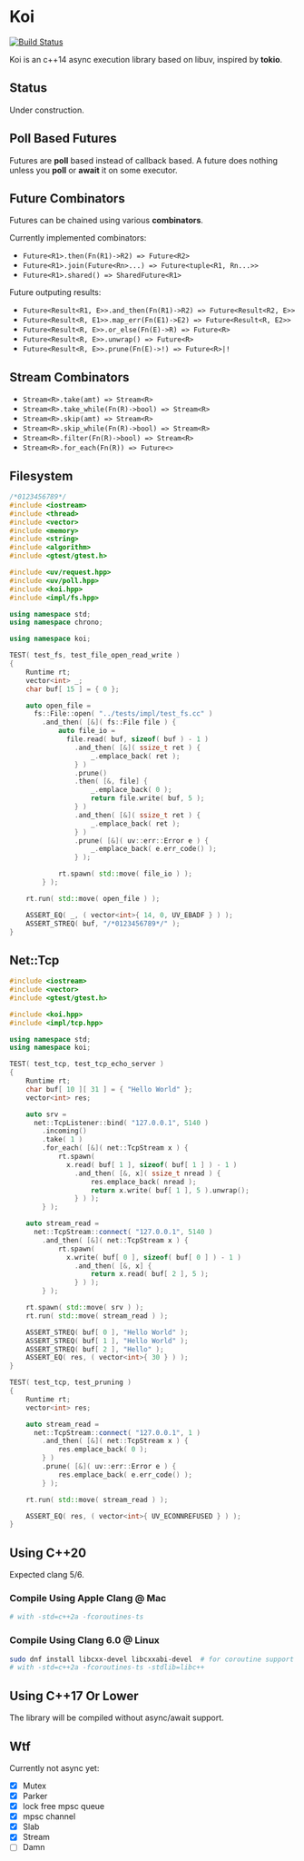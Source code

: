 # Koi

[![Build Status](https://dev.azure.com/qwq0433/qwq/_apis/build/status/xlnx.koi?branchName=master)](https://dev.azure.com/qwq0433/qwq/_build/latest?definitionId=1&branchName=master)

Koi is an c++14 async execution library based on libuv, inspired by **tokio**. 

## Status

Under construction.

## Poll Based Futures

Futures are **poll** based instead of callback based. A future does nothing unless you **poll** or **await** it on some executor.

## Future Combinators

Futures can be chained using various **combinators**.

Currently implemented combinators:

* `Future<R1>.then(Fn(R1)->R2) => Future<R2>`
* `Future<R1>.join(Future<Rn>...) => Future<tuple<R1, Rn...>>`
* `Future<R1>.shared() => SharedFuture<R1>`

Future outputing results:

* `Future<Result<R1, E>>.and_then(Fn(R1)->R2) => Future<Result<R2, E>>`
* `Future<Result<R, E1>>.map_err(Fn(E1)->E2) => Future<Result<R, E2>>`
* `Future<Result<R, E>>.or_else(Fn(E)->R) => Future<R>`
* `Future<Result<R, E>>.unwrap() => Future<R>`
* `Future<Result<R, E>>.prune(Fn(E)->!) => Future<R>|!`

## Stream Combinators

* `Stream<R>.take(amt) => Stream<R>`
* `Stream<R>.take_while(Fn(R)->bool) => Stream<R>`
* `Stream<R>.skip(amt) => Stream<R>`
* `Stream<R>.skip_while(Fn(R)->bool) => Stream<R>`
* `Stream<R>.filter(Fn(R)->bool) => Stream<R>`
* `Stream<R>.for_each(Fn(R)) => Future<>`

## Filesystem

```cpp
/*0123456789*/
#include <iostream>
#include <thread>
#include <vector>
#include <memory>
#include <string>
#include <algorithm>
#include <gtest/gtest.h>

#include <uv/request.hpp>
#include <uv/poll.hpp>
#include <koi.hpp>
#include <impl/fs.hpp>

using namespace std;
using namespace chrono;

using namespace koi;

TEST( test_fs, test_file_open_read_write )
{
	Runtime rt;
	vector<int> _;
	char buf[ 15 ] = { 0 };

	auto open_file =
	  fs::File::open( "../tests/impl/test_fs.cc" )
		.and_then( [&]( fs::File file ) {
			auto file_io =
			  file.read( buf, sizeof( buf ) - 1 )
				.and_then( [&]( ssize_t ret ) {
					_.emplace_back( ret );
				} )
				.prune()
				.then( [&, file] {
					_.emplace_back( 0 );
					return file.write( buf, 5 );
				} )
				.and_then( [&]( ssize_t ret ) {
					_.emplace_back( ret );
				} )
				.prune( [&]( uv::err::Error e ) {
					_.emplace_back( e.err_code() );
				} );

			rt.spawn( std::move( file_io ) );
		} );

	rt.run( std::move( open_file ) );

	ASSERT_EQ( _, ( vector<int>{ 14, 0, UV_EBADF } ) );
	ASSERT_STREQ( buf, "/*0123456789*/" );
}
```

## Net::Tcp

```cpp
#include <iostream>
#include <vector>
#include <gtest/gtest.h>

#include <koi.hpp>
#include <impl/tcp.hpp>

using namespace std;
using namespace koi;

TEST( test_tcp, test_tcp_echo_server )
{
	Runtime rt;
	char buf[ 10 ][ 31 ] = { "Hello World" };
	vector<int> res;

	auto srv =
	  net::TcpListener::bind( "127.0.0.1", 5140 )
		.incoming()
		.take( 1 )
		.for_each( [&]( net::TcpStream x ) {
			rt.spawn(
			  x.read( buf[ 1 ], sizeof( buf[ 1 ] ) - 1 )
				.and_then( [&, x]( ssize_t nread ) {
					res.emplace_back( nread );
					return x.write( buf[ 1 ], 5 ).unwrap();
				} ) );
		} );

	auto stream_read =
	  net::TcpStream::connect( "127.0.0.1", 5140 )
		.and_then( [&]( net::TcpStream x ) {
			rt.spawn(
			  x.write( buf[ 0 ], sizeof( buf[ 0 ] ) - 1 )
				.and_then( [&, x] {
					return x.read( buf[ 2 ], 5 );
				} ) );
		} );

	rt.spawn( std::move( srv ) );
	rt.run( std::move( stream_read ) );

	ASSERT_STREQ( buf[ 0 ], "Hello World" );
	ASSERT_STREQ( buf[ 1 ], "Hello World" );
	ASSERT_STREQ( buf[ 2 ], "Hello" );
	ASSERT_EQ( res, ( vector<int>{ 30 } ) );
}

TEST( test_tcp, test_pruning )
{
	Runtime rt;
	vector<int> res;

	auto stream_read =
	  net::TcpStream::connect( "127.0.0.1", 1 )
		.and_then( [&]( net::TcpStream x ) {
			res.emplace_back( 0 );
		} )
		.prune( [&]( uv::err::Error e ) {
			res.emplace_back( e.err_code() );
		} );

	rt.run( std::move( stream_read ) );

	ASSERT_EQ( res, ( vector<int>{ UV_ECONNREFUSED } ) );
}
```

## Using C++20

Expected clang 5/6.

### Compile Using Apple Clang @ Mac

```bash
# with -std=c++2a -fcoroutines-ts
```

### Compile Using Clang 6.0 @ Linux

```bash
sudo dnf install libcxx-devel libcxxabi-devel  # for coroutine support
# with -std=c++2a -fcoroutines-ts -stdlib=libc++
```

## Using C++17 Or Lower

The library will be compiled without async/await support.

## Wtf

Currently not async yet:
- [X] Mutex<T>
- [X] Parker
- [X] lock free mpsc queue
- [X] mpsc channel
- [X] Slab
- [X] Stream
- [ ] Damn
